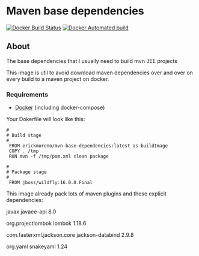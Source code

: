 # Maven base dependencies
[![Docker Build Status](https://img.shields.io/docker/build/erickmoreno/mvn-base-dependencies.svg)](https://hub.docker.com/r/erickmoreno/mvn-base-dependencies/)
[![Docker Automated build](https://img.shields.io/docker/automated/erickmoreno/mvn-base-dependencies.svg)](https://hub.docker.com/r/erickmoreno/mvn-base-dependencies/)

## About
The base dependencies that I usually need to build mvn JEE projects

This image is util to avoid download maven dependencies over and over on every build to a maven project on docker.

### Requirements

- [Docker](https://docs.docker.com/engine/installation/) (including docker-compose)

Your Dokerfile will look like this:

```
#
# Build stage
#
 FROM erickmoreno/mvn-base-dependencies:latest as buildImage
 COPY . /tmp
 RUN mvn -f /tmp/pom.xml clean package

# 
# Package stage
#  
 FROM jboss/wildfly:16.0.0.Final
```
This image already pack lots of maven plugins and these explicit dependencies:

   <groupId>javax</groupId>
   <artifactId>javaee-api</artifactId>
   <version>8.0</version>

   <groupId>org.projectlombok</groupId>
   <artifactId>lombok</artifactId>
   <version>1.18.6</version>

   <groupId>com.fasterxml.jackson.core</groupId>
   <artifactId>jackson-databind</artifactId>
   <version>2.9.8</version>

   <groupId>org.yaml</groupId>
   <artifactId>snakeyaml</artifactId>
   <version>1.24</version>
